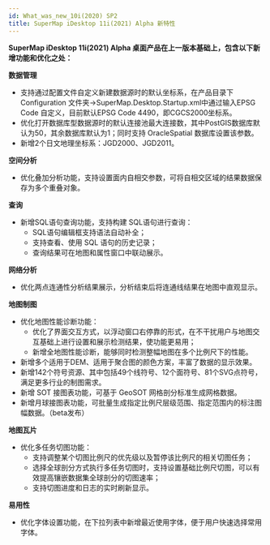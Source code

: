 ```yaml
---
id: What_was_new_10i(2020) SP2
title: SuperMap iDesktop 11i(2021) Alpha 新特性
---
```

**SuperMap iDesktop 11i(2021) Alpha 桌面产品在上一版本基础上，包含以下新增功能和优化之处：**

**数据管理**

  * 支持通过配置文件自定义新建数据源时的默认坐标系，在产品目录下Configuration 文件夹->SuperMap.Desktop.Startup.xml中通过输入EPSG Code 自定义，目前默认EPSG Code 4490，即CGCS2000坐标系。
  * 优化打开数据库型数据源时的默认连接池最大连接数，其中PostGIS数据库默认为50，其余数据库默认为1；同时支持 OracleSpatial 数据库设置该参数。
  * 新增2个日文地理坐标系：JGD2000、JGD2011。

**空间分析**

  * 优化叠加分析功能，支持设置面内自相交参数，可将自相交区域的结果数据保存为多个重叠对象。

**查询**

  * 新增SQL语句查询功能，支持构建 SQL语句进行查询： 
    * SQL语句编辑框支持语法自动补全；
    * 支持查看、使用 SQL 语句的历史记录； 
    * 查询结果可在地图和属性窗口中联动展示。 

**网络分析**

  * 优化两点连通性分析结果展示，分析结束后将连通线结果在地图中直观显示。

**地图制图**

  * 优化地图性能诊断功能： 
    * 优化了界面交互方式，以浮动窗口右停靠的形式，在不干扰用户与地图交互基础上进行设置和展示检测结果，使功能更易用；
    * 新增全地图性能诊断，能够同时检测整幅地图在多个比例尺下的性能。
  * 新增多个适用于DEM、适用于聚合图的颜色方案，丰富了数据的显示效果。
  * 新增142个符号资源、其中包括49个线符号、12个面符号、81个SVG点符号，满足更多行业的制图需求。
  * 新增 SOT 接图表功能，可基于 GeoSOT 网格剖分标准生成网格数据。
  * 新增月球接图表功能，可批量生成指定比例尺层级范围、指定范围内的标注图幅数据。（beta发布）

**地图瓦片**

  * 优化多任务切图功能： 
    * 支持调整某个切图比例尺的优先级以及暂停该比例尺的相关切图任务；
    * 选择全球剖分方式执行多任务切图时，支持设置基础比例尺切图，可以有效提高镶嵌数据集全球剖分的切图速率；
    * 支持切图进度和日志的实时刷新显示。

**易用性**

  * 优化字体设置功能，在下拉列表中新增最近使用字体，便于用户快速选择常用字体。

